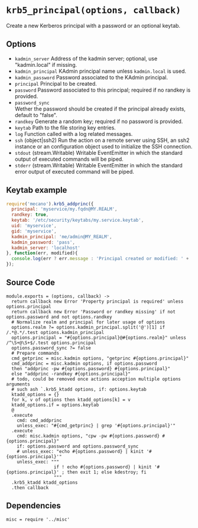
# `krb5_principal(options, callback)`

Create a new Kerberos principal with a password or an optional keytab.

## Options

*   `kadmin_server`
    Address of the kadmin server; optional, use "kadmin.local" if missing.
*   `kadmin_principal`
    KAdmin principal name unless `kadmin.local` is used.
*   `kadmin_password`
    Password associated to the KAdmin principal.
*   `principal`
    Principal to be created.
*   `password`
    Password associated to this principal; required if no randkey is
    provided.
*   `password_sync`   
    Wether the password should be created if the principal already exists,
    default to "false".   
*   `randkey`
    Generate a random key; required if no password is provided.
*   `keytab`
    Path to the file storing key entries.
*   `log`
    Function called with a log related messages.
*   `ssh` (object|ssh2)
    Run the action on a remote server using SSH, an ssh2 instance or an
    configuration object used to initialize the SSH connection.
*   `stdout` (stream.Writable)
    Writable EventEmitter in which the standard output of executed commands will
    be piped.
*   `stderr` (stream.Writable)
    Writable EventEmitter in which the standard error output of executed command
    will be piped.

## Keytab example

```js
require('mecano').krb5_addprinc({
  principal: 'myservice/my.fqdn@MY.REALM',
  randkey: true,
  keytab: '/etc/security/keytabs/my.service.keytab',
  uid: 'myservice',
  gid: 'myservice',
  kadmin_principal: 'me/admin@MY_REALM',
  kadmin_password: 'pass',
  kadmin_server: 'localhost'
}, function(err, modified){
  console.log(err ? err.message : 'Principal created or modified: ' + !!modified);
});
```

## Source Code

    module.exports = (options, callback) ->
      return callback new Error 'Property principal is required' unless options.principal
      return callback new Error 'Password or randkey missing' if not options.password and not options.randkey
      # Normalize realm and principal for later usage of options
      options.realm ?= options.kadmin_principal.split('@')[1] if /.*@.*/.test options.kadmin_principal
      options.principal = "#{options.principal}@#{options.realm}" unless /^\S+@\S+$/.test options.principal
      options.password_sync ?= false
      # Prepare commands
      cmd_getprinc = misc.kadmin options, "getprinc #{options.principal}"
      cmd_addprinc = misc.kadmin options, if options.password
      then "addprinc -pw #{options.password} #{options.principal}"
      else "addprinc -randkey #{options.principal}"
      # todo, could be removed once actions acception multiple options arguments
      # such ash `.krb5_ktadd options, if: options.keytab
      ktadd_options = {}
      for k, v of options then ktadd_options[k] = v
      ktadd_options.if = options.keytab
      @
      .execute
        cmd: cmd_addprinc
        unless_exec: "#{cmd_getprinc} | grep '#{options.principal}'"
      .execute
        cmd: misc.kadmin options, "cpw -pw #{options.password} #{options.principal}"
        if: options.password and options.password_sync
        # unless_exec: "echo #{options.password} | kinit '#{options.principal}'"
        unless_exec: """
                      if ! echo #{options.password} | kinit '#{options.principal}' ; then exit 1; else kdestroy; fi
                      """
      .krb5_ktadd ktadd_options
      .then callback

## Dependencies

    misc = require '../misc'

